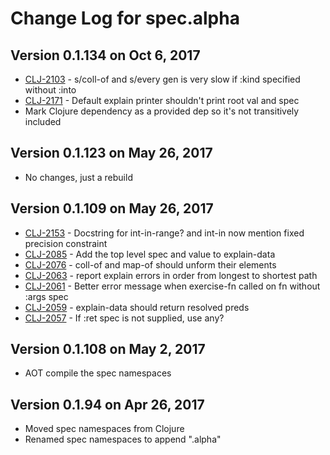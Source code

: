 # Change Log for spec.alpha

## Version 0.1.134 on Oct 6, 2017

* [CLJ-2103](https://dev.clojure.org/jira/browse/CLJ-2103) - s/coll-of and s/every gen is very slow if :kind specified without :into
* [CLJ-2171](https://dev.clojure.org/jira/browse/CLJ-2171) - Default explain printer shouldn't print root val and spec
* Mark Clojure dependency as a provided dep so it's not transitively included

## Version 0.1.123 on May 26, 2017

* No changes, just a rebuild

## Version 0.1.109 on May 26, 2017

* [CLJ-2153](https://dev.clojure.org/jira/browse/CLJ-2153) - Docstring for int-in-range? and int-in now mention fixed precision constraint
* [CLJ-2085](https://dev.clojure.org/jira/browse/CLJ-2085) - Add the top level spec and value to explain-data
* [CLJ-2076](https://dev.clojure.org/jira/browse/CLJ-2076) - coll-of and map-of should unform their elements
* [CLJ-2063](https://dev.clojure.org/jira/browse/CLJ-2063) - report explain errors in order from longest to shortest path
* [CLJ-2061](https://dev.clojure.org/jira/browse/CLJ-2061) - Better error message when exercise-fn called on fn without :args spec
* [CLJ-2059](https://dev.clojure.org/jira/browse/CLJ-2059) - explain-data should return resolved preds
* [CLJ-2057](https://dev.clojure.org/jira/browse/CLJ-2057) - If :ret spec is not supplied, use any?

## Version 0.1.108 on May 2, 2017

* AOT compile the spec namespaces

## Version 0.1.94 on Apr 26, 2017

* Moved spec namespaces from Clojure
* Renamed spec namespaces to append ".alpha"

